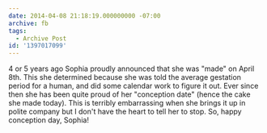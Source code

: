 ```yaml
---
date: 2014-04-08 21:18:19.000000000 -07:00
archive: fb
tags: 
  - Archive Post
id: '1397017099'
---
```


4 or 5 years ago Sophia proudly announced that she was "made" on April 8th. This she determined because she was told the average gestation period for a human, and did some calendar work to figure it out. Ever since then she has been quite proud of her "conception date" (hence the cake she made today). This is terribly embarrassing when she brings it up in polite company but I don't have the heart to tell her to stop. So, happy conception day, Sophia!
